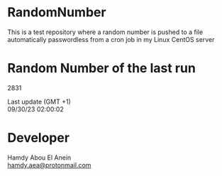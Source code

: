 # RandomNumber    
This is a test repository where a random number is pushed to a file automatically passwordless from a cron job in my Linux CentOS server    
# Random Number of the last run   
2831
      
Last update (GMT +1)    
09/30/23 02:00:02
# Developer    
Hamdy Abou El Anein   
hamdy.aea@protonmail.com
